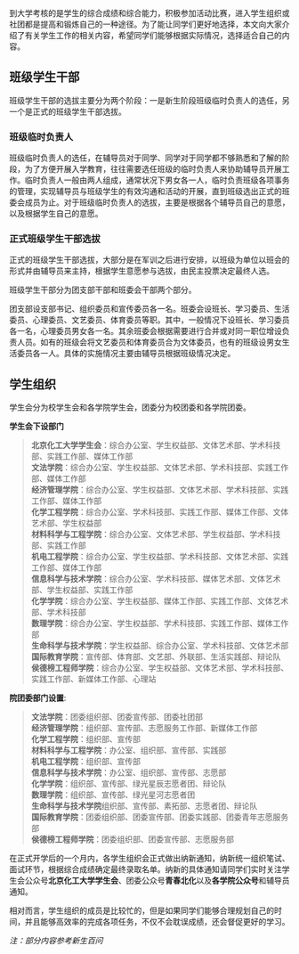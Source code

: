 到大学考核的是学生的综合成绩和综合能力，积极参加活动比赛，进入学生组织或社团都是提高和锻炼自己的一种途径。为了能让同学们更好地选择，本文向大家介绍了有关学生工作的相关内容，希望同学们能够根据实际情况，选择适合自己的内容。

## 班级学生干部

班级学生干部的选拔主要分为两个阶段：一是新生阶段班级临时负责人的选任，另一个是正式的班级学生干部选拔。

### 班级临时负责人

班级临时负责人的选任，在辅导员对于同学、同学对于同学都不够熟悉和了解的阶段，为了方便开展入学教育，往往需要选任班级的临时负责人来协助辅导员开展工作。临时负责人一般由两人组成，通常状况下男女各一人，临时负责班级各项事务的管理，实现辅导员与班级学生的有效沟通和活动的开展，直到班级选出正式的班委会成员为止。对于班级临时负责人的选拔，主要是根据各个辅导员自己的意愿，以及根据学生自己的意愿。

### 正式班级学生干部选拔

正式的班级学生干部选拔，大部分是在军训之后进行安排，以班级为单位以班会的形式并由辅导员来主持，根据学生意愿参与选拔，由民主投票决定最终人选。

班级学生干部分为团支部干部和班委会干部两个部分。

团支部设支部书记、组织委员和宣传委员各一名。班委会设班长、学习委员、生活委员、心理委员、文艺委员、体育委员等职。其中，一般情况下设班长、学习委员各一名，心理委员男女各一名。其余班委会根据需要进行合并或对同一职位增设负责人员。如有的班级会将文艺委员和体育委员合为文体委员，也有的班级设男女生活委员各一人。具体的实施情况主要由辅导员根据班级情况决定。

## 学生组织

学生会分为校学生会和各学院学生会，团委分为校团委和各学院团委。

**学生会下设部门**

 >**北京化工大学学生会**：综合办公室、学生权益部、文体艺术部、学术科技部、实践工作部、媒体工作部  
 **文法学院**：综合办公室、学生权益部、文体艺术部、学术科技部、实践工作部、媒体工作部  
 **经济管理学院**：综合办公室、学生权益部、文体艺术部、学术科技部、实践工作部、媒体工作部  
 **化学工程学院**：综合办公室、学术科技部、实践工作部、媒体工作部、文体艺术部、学生权益部  
 **材料科学与工程学院**：综合办公室、文体艺术部、学生权益部、学术科技部、实践工作部  
 **机电工程学院**：综合办公室、学生权益部、学术科技部、文体艺术部、实践工作部、媒体工作部  
 **信息科学与技术学院**：综合办公室、学术科技部、媒体艺术部、文体艺术部、学生权益部、实践工作部  
 **化学学院**：综合办公室、学生权益部、媒体工作部、实践工作部、文体艺术部、学术科技部  
 **数理学院**：综合办公室、学生权益部、学术科技部、实践工作部、媒体工作部    
 **生命科学与技术学院**：学生权益部、综合办公室、学术科技部、文体艺术部  
 **国际教育学院**：宣传部、体育部、文艺部、外联部、生活实践部、辩论队  
 **侯德榜工程师学院**：综合办公室、学生权益部、文体艺术部、学术科技部、实践工作部、新媒体工作部、心理站    

**院团委部门设置**:

>**文法学院**：团委组织部、团委宣传部、团委社团部  
 **经济管理学院**：组织部、宣传部、志愿服务工作部、新媒体工作部  
 **化学工程学院**：组织部、宣传部  
 **材料科学与工程学院**：办公室、组织部、宣传部、实践部  
 **机电工程学院**：组织部、宣传部  
 **信息科学与技术学院**：办公室、组织部、宣传部、志愿部  
 **化学学院**：组织部、宣传部、绿光星辰志愿者团、辩论队  
 **数理学院**：组织部、宣传部、绿光星河志愿者团  
 **生命科学与技术学院**组织部、宣传部、素拓部、志愿者团、辩论队  
 **国际教育学院**：团委组织部、团委宣传部、团委实践部、团委青年志愿服务部  
 **侯德榜工程师学院**：团委组织部、团委宣传部、志愿服务部  

在正式开学后的一个月内，各学生组织会正式做出纳新通知，纳新统一组织笔试、面试环节，根据综合成绩确定最终录取名单。纳新的具体通知请同学们实时关注学生会公众号**北京化工大学学生会**、团委公众号**青春北化**以及**各学院公众号**和辅导员通知。

相对而言，学生组织的成员是比较忙的，但是如果同学们能够合理规划自己的时间，并且能够高效率的完成各项任务，不仅不会耽误成绩，还会督促更好的学习。


*注：部分内容参考新生百问*
